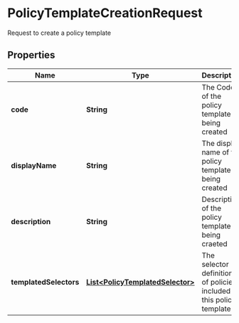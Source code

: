 

# PolicyTemplateCreationRequest

Request to create a policy template

## Properties

| Name | Type | Description | Notes |
|------------ | ------------- | ------------- | -------------|
|**code** | **String** | The Code of the policy template being created |  |
|**displayName** | **String** | The display name of the policy template being created |  |
|**description** | **String** | Description of the policy template being craeted |  |
|**templatedSelectors** | [**List&lt;PolicyTemplatedSelector&gt;**](PolicyTemplatedSelector.md) | The selector definitions of policies included in this policy template |  |



